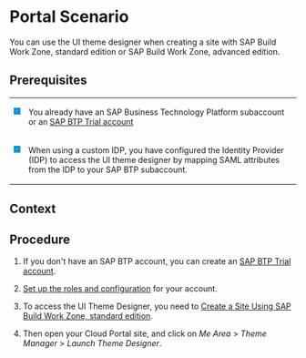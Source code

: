 <!-- loio26c100668d0047af9db9141ab1d92571 -->

# Portal Scenario

You can use the UI theme designer when creating a site with SAP Build Work Zone, standard edition or SAP Build Work Zone, advanced edition.



<a name="loio26c100668d0047af9db9141ab1d92571__prereq_x1w_ztb_1lb"/>

## Prerequisites


<table>
<tr>
<td valign="top">

![](images/Checkmark_for_prerequisites_9c08d00.png)

</td>
<td valign="top">

You already have an SAP Business Technology Platform subaccount or an [SAP BTP Trial account](https://help.sap.com/viewer/65de2977205c403bbc107264b8eccf4b/Cloud/en-US/d61c2819034b48e68145c45c36acba6e.html#loio42e7e54590424e65969fced1acd47694) 

</td>
</tr>
<tr>
<td valign="top">

![](images/Checkmark_for_prerequisites_9c08d00.png)

</td>
<td valign="top">

When using a custom IDP, you have configured the Identity Provider \(IDP\) to access the UI theme designer by mapping SAML attributes from the IDP to your SAP BTP subaccount.

</td>
</tr>
</table>



## Context



## Procedure

1.  If you don't have an SAP BTP account, you can create an [SAP BTP Trial account](https://help.sap.com/viewer/65de2977205c403bbc107264b8eccf4b/Cloud/en-US/d61c2819034b48e68145c45c36acba6e.html#loio42e7e54590424e65969fced1acd47694).

2.  [Set up the roles and configuration](https://help.sap.com/viewer/ad4b9f0b14b0458cad9bd27bf435637d/Cloud/en-US/fd79b232967545569d1ae4d8f691016b.html) for your account.

3.  To access the UI Theme Designer, you need to [Create a Site Using SAP Build Work Zone, standard edition](https://developers.sap.com/tutorials/cp-portal-cloud-foundry-create-sitelaunchpad.html).

4.  Then open your Cloud Portal site, and click on *Me Area* \> *Theme Manager* \> *Launch Theme Designer*.


